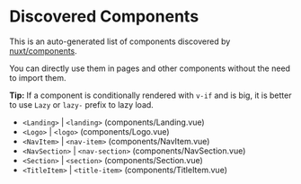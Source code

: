 # Discovered Components

This is an auto-generated list of components discovered by [nuxt/components](https://github.com/nuxt/components).

You can directly use them in pages and other components without the need to import them.

**Tip:** If a component is conditionally rendered with `v-if` and is big, it is better to use `Lazy` or `lazy-` prefix to lazy load.

- `<Landing>` | `<landing>` (components/Landing.vue)
- `<Logo>` | `<logo>` (components/Logo.vue)
- `<NavItem>` | `<nav-item>` (components/NavItem.vue)
- `<NavSection>` | `<nav-section>` (components/NavSection.vue)
- `<Section>` | `<section>` (components/Section.vue)
- `<TitleItem>` | `<title-item>` (components/TitleItem.vue)
